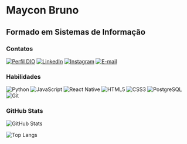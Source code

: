 # Maycon Bruno
## Formado em Sistemas de Informação

### Contatos

[![Perfil DIO](https://img.shields.io/badge/-Meu%20Perfil%20na%20DIO-30A3DC?style=for-the-badge&logoColor=white&color=black)](https://web.dio.me/users/mayconbruno_constancio/?tab=achievements&page=1)
[![LinkedIn](https://img.shields.io/badge/-LinkedIn-000?style=for-the-badge&logo=linkedin&logoColor=30A3DC)](https://www.linkedin.com/in/maycon-/)
[![Instagram](https://img.shields.io/badge/-Instagram-black?style=for-the-badge&logo=instagram)](https://www.instagram.com/mayconbruno00/)
[![E-mail](https://img.shields.io/badge/-Email-000?style=for-the-badge&logo=microsoft-outlook&logoColor=E94D5F)](mailto:mayconbruno.constancio@gmail.com)

### Habilidades

![Python](https://img.shields.io/badge/python-3670A0?style=for-the-badge&logo=python&logoColor=blue&color=black)
![JavaScript](https://img.shields.io/badge/JavaScript-F7DF1E?style=for-the-badge&logo=javascript&logoColor=yellow&color=black)
![React Native](https://img.shields.io/badge/React_Native-20232A?style=for-the-badge&logo=react&logoColor=61DAFB&color=black)
![HTML5](https://img.shields.io/badge/HTML5-E34F26?style=for-the-badge&logo=html5&logoColor=orange&color=black)
![CSS3](https://img.shields.io/badge/CSS3-1572B6?style=for-the-badge&logo=css3&logoColor=blue&color=black)
![PostgreSQL](https://img.shields.io/badge/PostgreSQL-000?style=for-the-badge&logo=postgresql&color=black)
![Git](https://img.shields.io/badge/GIT-E44C30?style=for-the-badge&logo=git&logoColor=orange&color=black)

### GitHub Stats

![GitHub Stats](https://github-readme-stats.vercel.app/api?username=Maycon-MB&theme=transparent&bg_color=000000&border_color=30A3DC&show_icons=true&icon_color=30A3DC&title_color=blue&text_color=FFF)



![Top Langs](https://github-readme-stats-git-masterrstaa-rickstaa.vercel.app/api/top-langs/?username=Maycon-MB&layout=donut&bg_color=000&border_color=30A3DC&title_color=blue&text_color=FFF)
